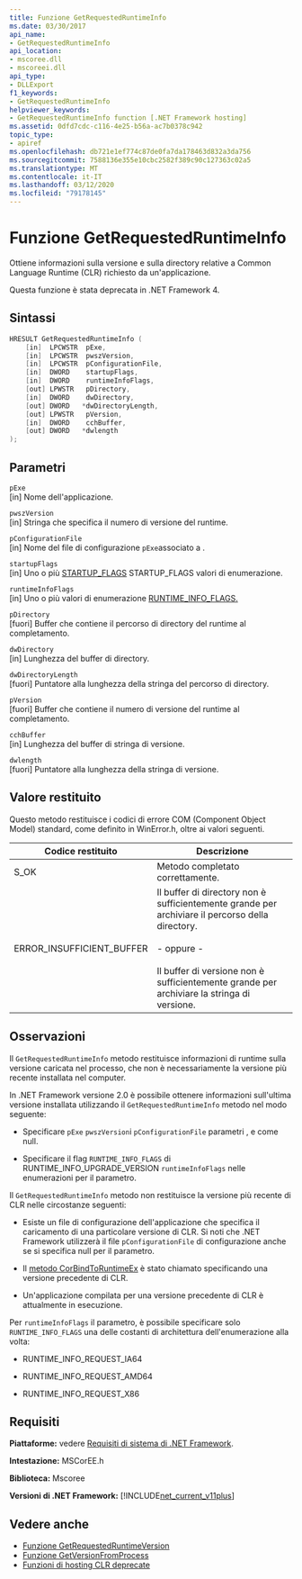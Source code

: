 ```yaml
---
title: Funzione GetRequestedRuntimeInfo
ms.date: 03/30/2017
api_name:
- GetRequestedRuntimeInfo
api_location:
- mscoree.dll
- mscoreei.dll
api_type:
- DLLExport
f1_keywords:
- GetRequestedRuntimeInfo
helpviewer_keywords:
- GetRequestedRuntimeInfo function [.NET Framework hosting]
ms.assetid: 0dfd7cdc-c116-4e25-b56a-ac7b0378c942
topic_type:
- apiref
ms.openlocfilehash: db721e1ef774c87de0fa7da178463d832a3da756
ms.sourcegitcommit: 7588136e355e10cbc2582f389c90c127363c02a5
ms.translationtype: MT
ms.contentlocale: it-IT
ms.lasthandoff: 03/12/2020
ms.locfileid: "79178145"
---
```

# <a name="getrequestedruntimeinfo-function"></a>Funzione GetRequestedRuntimeInfo
Ottiene informazioni sulla versione e sulla directory relative a Common Language Runtime (CLR) richiesto da un'applicazione.  
  
 Questa funzione è stata deprecata in .NET Framework 4.  
  
## <a name="syntax"></a>Sintassi  
  
```cpp  
HRESULT GetRequestedRuntimeInfo (  
    [in]  LPCWSTR  pExe,
    [in]  LPCWSTR  pwszVersion,
    [in]  LPCWSTR  pConfigurationFile,
    [in]  DWORD    startupFlags,
    [in]  DWORD    runtimeInfoFlags,
    [out] LPWSTR   pDirectory,
    [in]  DWORD    dwDirectory,
    [out] DWORD   *dwDirectoryLength,
    [out] LPWSTR   pVersion,
    [in]  DWORD    cchBuffer,
    [out] DWORD   *dwlength  
);  
```  
  
## <a name="parameters"></a>Parametri  
 `pExe`  
 [in] Nome dell'applicazione.  
  
 `pwszVersion`  
 [in] Stringa che specifica il numero di versione del runtime.  
  
 `pConfigurationFile`  
 [in] Nome del file di configurazione `pExe`associato a .  
  
 `startupFlags`  
 [in] Uno o più [STARTUP_FLAGS](../../../../docs/framework/unmanaged-api/hosting/startup-flags-enumeration.md) STARTUP_FLAGS valori di enumerazione.  
  
 `runtimeInfoFlags`  
 [in] Uno o più valori di enumerazione [RUNTIME_INFO_FLAGS.](../../../../docs/framework/unmanaged-api/hosting/runtime-info-flags-enumeration.md)  
  
 `pDirectory`  
 [fuori] Buffer che contiene il percorso di directory del runtime al completamento.  
  
 `dwDirectory`  
 [in] Lunghezza del buffer di directory.  
  
 `dwDirectoryLength`  
 [fuori] Puntatore alla lunghezza della stringa del percorso di directory.  
  
 `pVersion`  
 [fuori] Buffer che contiene il numero di versione del runtime al completamento.  
  
 `cchBuffer`  
 [in] Lunghezza del buffer di stringa di versione.  
  
 `dwlength`  
 [fuori] Puntatore alla lunghezza della stringa di versione.  
  
## <a name="return-value"></a>Valore restituito  
 Questo metodo restituisce i codici di errore COM (Component Object Model) standard, come definito in WinError.h, oltre ai valori seguenti.  
  
|Codice restituito|Descrizione|  
|-----------------|-----------------|  
|S_OK|Metodo completato correttamente.|  
|ERROR_INSUFFICIENT_BUFFER|Il buffer di directory non è sufficientemente grande per archiviare il percorso della directory.<br /><br /> - oppure -<br /><br /> Il buffer di versione non è sufficientemente grande per archiviare la stringa di versione.|  
  
## <a name="remarks"></a>Osservazioni  
 Il `GetRequestedRuntimeInfo` metodo restituisce informazioni di runtime sulla versione caricata nel processo, che non è necessariamente la versione più recente installata nel computer.  
  
 In .NET Framework versione 2.0 è possibile ottenere informazioni sull'ultima versione installata utilizzando il `GetRequestedRuntimeInfo` metodo nel modo seguente:  
  
- Specificare `pExe` `pwszVersion`i `pConfigurationFile` parametri , e come null.  
  
- Specificare il flag `RUNTIME_INFO_FLAGS` di RUNTIME_INFO_UPGRADE_VERSION `runtimeInfoFlags` nelle enumerazioni per il parametro.  
  
 Il `GetRequestedRuntimeInfo` metodo non restituisce la versione più recente di CLR nelle circostanze seguenti:  
  
- Esiste un file di configurazione dell'applicazione che specifica il caricamento di una particolare versione di CLR. Si noti che .NET Framework utilizzerà il file `pConfigurationFile` di configurazione anche se si specifica null per il parametro.  
  
- Il [metodo CorBindToRuntimeEx](../../../../docs/framework/unmanaged-api/hosting/corbindtoruntimeex-function.md) è stato chiamato specificando una versione precedente di CLR.  
  
- Un'applicazione compilata per una versione precedente di CLR è attualmente in esecuzione.  
  
 Per `runtimeInfoFlags` il parametro, è possibile specificare solo `RUNTIME_INFO_FLAGS` una delle costanti di architettura dell'enumerazione alla volta:  
  
- RUNTIME_INFO_REQUEST_IA64  
  
- RUNTIME_INFO_REQUEST_AMD64  
  
- RUNTIME_INFO_REQUEST_X86  
  
## <a name="requirements"></a>Requisiti  
 **Piattaforme:** vedere [Requisiti di sistema di .NET Framework](../../../../docs/framework/get-started/system-requirements.md).  
  
 **Intestazione:** MSCorEE.h  
  
 **Biblioteca:** Mscoree  
  
 **Versioni di .NET Framework:** [!INCLUDE[net_current_v11plus](../../../../includes/net-current-v11plus-md.md)]  
  
## <a name="see-also"></a>Vedere anche

- [Funzione GetRequestedRuntimeVersion](../../../../docs/framework/unmanaged-api/hosting/getrequestedruntimeversion-function.md)
- [Funzione GetVersionFromProcess](../../../../docs/framework/unmanaged-api/hosting/getversionfromprocess-function.md)
- [Funzioni di hosting CLR deprecate](../../../../docs/framework/unmanaged-api/hosting/deprecated-clr-hosting-functions.md)
